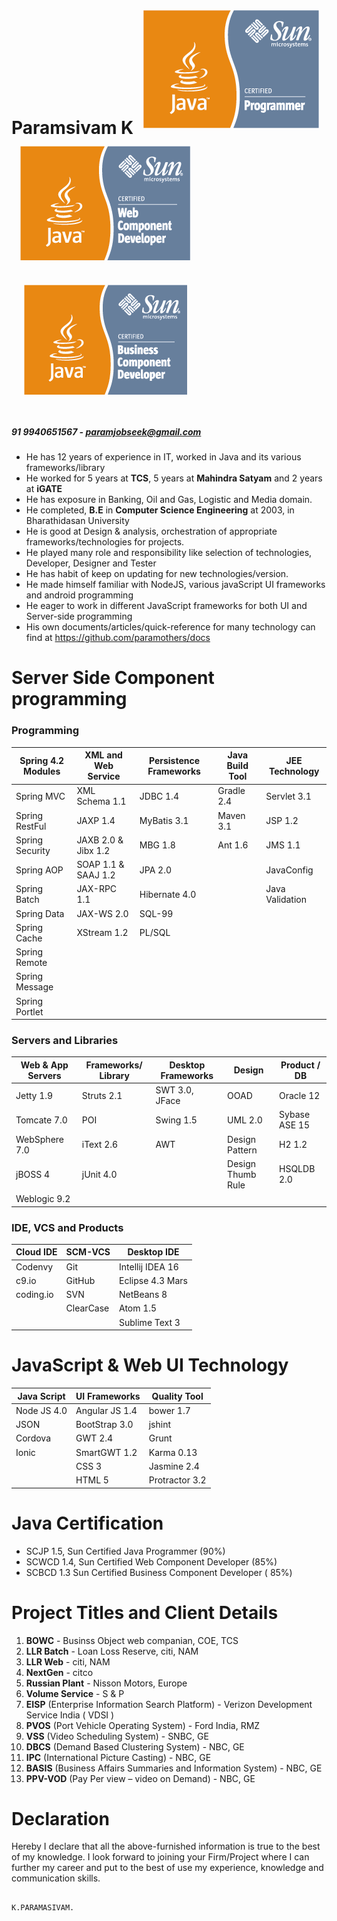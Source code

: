 
Paramsivam K                                            ![For Java 1.5](SCJP.png "For Java 1.5") ![For Servlet 2.5 and JSP 1.2 and JSTL 1.1](SCWCD.png "For Servlet 2.5, JSP 1.2 and JSTL 1.1") ![For EJB 2.1](SCBCD.png "For EJB 2.1")
=======================================================================================================================================================================================================================================

##### 91 9940651567 - paramjobseek@gmail.com #####

* He has 12 years of experience in IT, worked in Java and its various
  frameworks/library
* He worked for 5 years at **TCS**, 5 years at **Mahindra Satyam** and 2
  years at **iGATE**
* He has exposure in Banking, Oil and Gas, Logistic and Media domain.
* He completed, **B.E** in **Computer Science Engineering** at 2003, in
  Bharathidasan University
* He is good at Design & analysis, orchestration of appropriate
  frameworks/technologies for projects.
* He played many role and responsibility like selection of technologies, Developer,  Designer and Tester
* He has habit of keep on updating for new technologies/version.
* He made himself familiar with NodeJS, various javaScript UI frameworks
  and android programming
* He eager to work in different JavaScript frameworks for both UI and
  Server-side programming
* His own documents/articles/quick-reference for many technology can
  find at https://github.com/paramothers/docs



Server Side Component programming
=================================

### Programming ###

| Spring 4.2 Modules | XML and Web Service | Persistence Frameworks | Java Build Tool | JEE Technology  |
| ------------------ | ------------------- | ---------------------- | --------------- | --------------- |
| Spring MVC         | XML Schema 1.1      | JDBC 1.4               | Gradle 2.4      | Servlet 3.1     |
| Spring RestFul     | JAXP 1.4            | MyBatis 3.1            | Maven 3.1       | JSP 1.2         |
| Spring Security    | JAXB 2.0 & Jibx 1.2 | MBG 1.8                | Ant 1.6         | JMS 1.1         |
| Spring AOP         | SOAP 1.1 & SAAJ 1.2 | JPA 2.0                |                 | JavaConfig      |
| Spring Batch       | JAX-RPC 1.1         | Hibernate 4.0          |                 | Java Validation |
| Spring Data        | JAX-WS 2.0          | SQL-99                 |                 |                 |
| Spring Cache       | XStream   1.2       | PL/SQL                 |                 |                 |
| Spring Remote      |                     |                        |                 |                 |
| Spring Message     |                     |                        |                 |                 |
| Spring Portlet     |                     |                        |                 |                 |

### Servers and Libraries ###

| Web & App Servers | Frameworks/ Library | Desktop Frameworks | Design            | Product / DB  |
| ----------------- | ------------------- | ------------------ | ----------------- | ------------- |
| Jetty 1.9         | Struts 2.1          | SWT 3.0, JFace     | OOAD              | Oracle 12     |
| Tomcate 7.0       | POI                 | Swing 1.5          | UML 2.0           | Sybase ASE 15 |
| WebSphere 7.0     | iText 2.6           | AWT                | Design Pattern    | H2   1.2      |
| jBOSS 4           | jUnit 4.0           |                    | Design Thumb Rule | HSQLDB  2.0   |
| Weblogic 9.2      |                     |                    |                   |               |


### IDE, VCS and Products ###

| Cloud IDE | SCM-VCS   | Desktop IDE      |
| --------- | --------- | ---------------- |
| Codenvy   | Git       | Intellij IDEA 16 |
| c9.io     | GitHub    | Eclipse 4.3 Mars |
| coding.io | SVN       | NetBeans 8       |
|           | ClearCase | Atom 1.5         |
|           |           | Sublime Text 3   |


JavaScript & Web UI Technology
==============================

| Java Script | UI Frameworks  | Quality Tool   |
| ----------- | -------------- | -------------- |
| Node JS 4.0 | Angular JS 1.4 | bower  1.7     |
| JSON        | BootStrap 3.0  | jshint         |
| Cordova     | GWT 2.4        | Grunt          |
| Ionic       | SmartGWT 1.2   | Karma   0.13   |
|             | CSS  3         | Jasmine 2.4    |
|             | HTML 5         | Protractor 3.2 |


Java Certification
==================

* SCJP 1.5, Sun Certified Java Programmer (90%)
* SCWCD 1.4, Sun Certified Web Component Developer (85%)
* SCBCD 1.3 Sun Certified Business Component Developer ( 85%)



Project Titles and Client Details
=================================


 1. **BOWC** - Businss Object web companian, COE, TCS
 2. **LLR Batch** - Loan Loss Reserve, citi, NAM
 3. **LLR Web** - citi, NAM
 4. **NextGen** - citco
 5. **Russian Plant** - Nisson Motors, Europe
 6. **Volume Service** - S & P
 7. **EISP** (Enterprise Information Search Platform) - Verizon
    Development Service India ( VDSI )
 8. **PVOS** (Port Vehicle Operating System) - Ford India, RMZ
 9. **VSS** (Video Scheduling System) - SNBC, GE
 10. **DBCS** (Demand Based Clustering System) - NBC, GE
 11. **IPC** (International Picture Casting) - NBC, GE
 12. **BASIS** (Business Affairs Summaries and Information System) - NBC,
    GE
 13. **PPV-VOD** (Pay Per view – video on Demand) - NBC, GE



Declaration
===========

Hereby I declare that all the above-furnished information is true to the
best of my knowledge. I look forward to joining your Firm/Project where
I can further my career and put to the best of use my experience,
knowledge and communication skills.

                                                                                       K.PARAMASIVAM.


